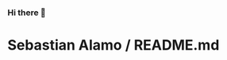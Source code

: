 ### Hi there 👋
# Sebastian Alamo / README.md
<!--
**Sebaa-al/Sebaa-al** is a ✨ _special_ ✨ repository because its `README.md` (this file) appears on your GitHub profile.

Here are some ideas to get you started:

- 🔭 I’m currently working on the [something](https://github.com/Sebaa-al/repl)
- 🌱 I’m currently learning Angular
- 👯 I’m looking to collaborate on State Management
- 🤔 I’m looking for help with a few things
- 💬 Ask me about Js
- 📫 How to reach me: sebaalamo21@gmail.com
- ⚡ Fun fact: I know you're reading this, Monday Morning Procrastinator! It's okay, we've all been there. 😉

-->

